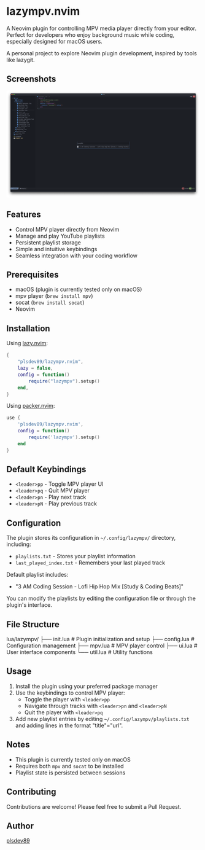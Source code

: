 # lazympv.nvim

A Neovim plugin for controlling MPV media player directly from your editor. Perfect for developers who enjoy background music while coding, especially designed for macOS users.

A personal project to explore Neovim plugin development, inspired by tools like lazygit.

## Screenshots

![Plugin UI](./.screenshots/plugin-ui.png)

## Features

- Control MPV player directly from Neovim
- Manage and play YouTube playlists
- Persistent playlist storage
- Simple and intuitive keybindings
- Seamless integration with your coding workflow

## Prerequisites

- macOS (plugin is currently tested only on macOS)
- mpv player (`brew install mpv`)
- socat (`brew install socat`)
- Neovim

## Installation

Using [lazy.nvim](https://github.com/folke/lazy.nvim):

```lua
{
    "plsdev89/lazympv.nvim",
    lazy = false,
    config = function()
        require("lazympv").setup()
    end,
}
```

Using [packer.nvim](https://github.com/wbthomason/packer.nvim):

```lua
use {
    'plsdev89/lazympv.nvim',
    config = function()
        require('lazympv').setup()
    end
}
```

## Default Keybindings

- `<leader>pp` - Toggle MPV player UI
- `<leader>pq` - Quit MPV player
- `<leader>pn` - Play next track
- `<leader>pN` - Play previous track

## Configuration

The plugin stores its configuration in `~/.config/lazympv/` directory, including:

- `playlists.txt` - Stores your playlist information
- `last_played_index.txt` - Remembers your last played track

Default playlist includes:

- "3 AM Coding Session - Lofi Hip Hop Mix [Study & Coding Beats]"

You can modify the playlists by editing the configuration file or through the plugin's interface.

## File Structure

lua/lazympv/
├── init.lua # Plugin initialization and setup
├── config.lua # Configuration management
├── mpv.lua # MPV player control
├── ui.lua # User interface components
└── util.lua # Utility functions

## Usage

1. Install the plugin using your preferred package manager
2. Use the keybindings to control MPV player:
   - Toggle the player with `<leader>pp`
   - Navigate through tracks with `<leader>pn` and `<leader>pN`
   - Quit the player with `<leader>pq`
3. Add new playlist entries by editing `~/.config/lazympv/playlists.txt` and adding lines in the format "title"="url".

## Notes

- This plugin is currently tested only on macOS
- Requires both `mpv` and `socat` to be installed
- Playlist state is persisted between sessions

## Contributing

Contributions are welcome! Please feel free to submit a Pull Request.

## Author

[plsdev89](https://github.com/plsdev89)
